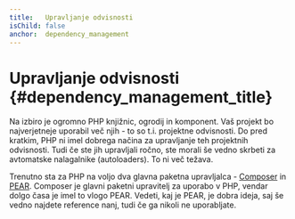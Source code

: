 ```yaml
---
title:   Upravljanje odvisnosti
isChild: false
anchor:  dependency_management
---
```


# Upravljanje odvisnosti {#dependency_management_title}

Na izbiro je ogromno PHP knjižnic, ogrodij in komponent. Vaš projekt bo najverjetneje uporabil
več njih - to so t.i. projektne odvisnosti. Do pred kratkim, PHP ni imel dobrega načina za upravljanje
teh projektnih odvisnosti. Tudi če ste jih upravljali ročno, ste morali še vedno skrbeti za avtomatske nalagalnike (autoloaders).
To ni več težava.

Trenutno sta za PHP na voljo dva glavna paketna upravljalca - [Composer] in [PEAR]. Composer je
glavni paketni upravitelj za uporabo v PHP, vendar dolgo časa je imel to vlogo PEAR. Vedeti,
kaj je PEAR, je dobra ideja, saj še vedno najdete reference nanj, tudi če ga nikoli ne uporabljate.


[Composer]: /#composer_and_packagist
[PEAR]: /#pear
